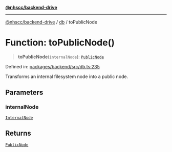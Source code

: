 [**@nhscc/backend-drive**](../../README.md)

***

[@nhscc/backend-drive](../../README.md) / [db](../README.md) / toPublicNode

# Function: toPublicNode()

> **toPublicNode**(`internalNode`): [`PublicNode`](../type-aliases/PublicNode.md)

Defined in: [packages/backend/src/db.ts:235](https://github.com/nhscc/drive.api.hscc.bdpa.org/blob/718231ebbb0b386db32934d648e2479e8a0b4a18/packages/backend/src/db.ts#L235)

Transforms an internal filesystem node into a public node.

## Parameters

### internalNode

[`InternalNode`](../type-aliases/InternalNode.md)

## Returns

[`PublicNode`](../type-aliases/PublicNode.md)
